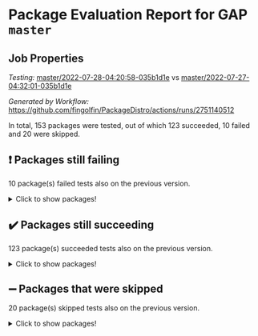 # Package Evaluation Report for GAP `master`

## Job Properties

*Testing:* [master/2022-07-28-04:20:58-035b1d1e](https://github.com/fingolfin/PackageDistro/blob/data/reports/master/2022-07-28-04:20:58-035b1d1e) vs [master/2022-07-27-04:32:01-035b1d1e](https://github.com/fingolfin/PackageDistro/blob/data/reports/master/2022-07-27-04:32:01-035b1d1e)

*Generated by Workflow:* https://github.com/fingolfin/PackageDistro/actions/runs/2751140512

In total, 153 packages were tested, out of which 123 succeeded, 10 failed and 20 were skipped.

## :exclamation: Packages still failing

10 package(s) failed tests also on the previous version.
<details><summary>Click to show packages!</summary>

- fining 1.4.1 [(failure)](https://github.com/fingolfin/PackageDistro/runs/7552975025?check_suite_focus=true)
- francy 1.2.4 [(failure)](https://github.com/fingolfin/PackageDistro/runs/7552975358?check_suite_focus=true)
- hap 1.44 [(failure)](https://github.com/fingolfin/PackageDistro/runs/7552975858?check_suite_focus=true)
- packagemanager 1.2 [(failure)](https://github.com/fingolfin/PackageDistro/runs/7552977684?check_suite_focus=true)
- qpa 1.33 [(failure)](https://github.com/fingolfin/PackageDistro/runs/7552978110?check_suite_focus=true)
- rcwa 4.6.4 [(failure)](https://github.com/fingolfin/PackageDistro/runs/7552978241?check_suite_focus=true)
- recog 1.3.2 [(failure)](https://github.com/fingolfin/PackageDistro/runs/7552978340?check_suite_focus=true)
- semigroups 4.0.0 [(failure)](https://github.com/fingolfin/PackageDistro/runs/7552978615?check_suite_focus=true)
- ugaly 4.0.2 [(failure)](https://github.com/fingolfin/PackageDistro/runs/7552979412?check_suite_focus=true)
- yangbaxter 0.10.0 [(failure)](https://github.com/fingolfin/PackageDistro/runs/7552979986?check_suite_focus=true)
</details>

## :heavy_check_mark: Packages still succeeding

123 package(s) succeeded tests also on the previous version.
<details><summary>Click to show packages!</summary>

- ace 5.4 [(success)](https://github.com/fingolfin/PackageDistro/runs/7552973082?check_suite_focus=true)
- aclib 1.3.2 [(success)](https://github.com/fingolfin/PackageDistro/runs/7552973156?check_suite_focus=true)
- agt 0.2 [(success)](https://github.com/fingolfin/PackageDistro/runs/7552973209?check_suite_focus=true)
- alnuth 3.2.1 [(success)](https://github.com/fingolfin/PackageDistro/runs/7552973261?check_suite_focus=true)
- anupq 3.2.6 [(success)](https://github.com/fingolfin/PackageDistro/runs/7552973312?check_suite_focus=true)
- atlasrep 2.1.2 [(success)](https://github.com/fingolfin/PackageDistro/runs/7552973375?check_suite_focus=true)
- autodoc 2022.07.10 [(success)](https://github.com/fingolfin/PackageDistro/runs/7552973432?check_suite_focus=true)
- automata 1.15 [(success)](https://github.com/fingolfin/PackageDistro/runs/7552973480?check_suite_focus=true)
- automgrp 1.3.2 [(success)](https://github.com/fingolfin/PackageDistro/runs/7552973545?check_suite_focus=true)
- autpgrp 1.10.2 [(success)](https://github.com/fingolfin/PackageDistro/runs/7552973610?check_suite_focus=true)
- cap 2022.06-05 [(success)](https://github.com/fingolfin/PackageDistro/runs/7552973662?check_suite_focus=true)
- caratinterface 2.3.3 [(success)](https://github.com/fingolfin/PackageDistro/runs/7552973710?check_suite_focus=true)
- cddinterface 2020.06.24 [(success)](https://github.com/fingolfin/PackageDistro/runs/7552973763?check_suite_focus=true)
- circle 1.6.5 [(success)](https://github.com/fingolfin/PackageDistro/runs/7552973826?check_suite_focus=true)
- classicpres 1.22 [(success)](https://github.com/fingolfin/PackageDistro/runs/7552973887?check_suite_focus=true)
- cohomolo 1.6.10 [(success)](https://github.com/fingolfin/PackageDistro/runs/7552973943?check_suite_focus=true)
- congruence 1.2.4 [(success)](https://github.com/fingolfin/PackageDistro/runs/7552973997?check_suite_focus=true)
- corelg 1.56 [(success)](https://github.com/fingolfin/PackageDistro/runs/7552974071?check_suite_focus=true)
- crime 1.6 [(success)](https://github.com/fingolfin/PackageDistro/runs/7552974127?check_suite_focus=true)
- crisp 1.4.5 [(success)](https://github.com/fingolfin/PackageDistro/runs/7552974179?check_suite_focus=true)
- crypting 0.10 [(success)](https://github.com/fingolfin/PackageDistro/runs/7552974236?check_suite_focus=true)
- cryst 4.1.24 [(success)](https://github.com/fingolfin/PackageDistro/runs/7552974285?check_suite_focus=true)
- crystcat 1.1.9 [(success)](https://github.com/fingolfin/PackageDistro/runs/7552974325?check_suite_focus=true)
- ctbllib 1.3.4 [(success)](https://github.com/fingolfin/PackageDistro/runs/7552974365?check_suite_focus=true)
- cubefree 1.19 [(success)](https://github.com/fingolfin/PackageDistro/runs/7552974416?check_suite_focus=true)
- curlinterface 2.2.2 [(success)](https://github.com/fingolfin/PackageDistro/runs/7552974458?check_suite_focus=true)
- cvec 2.7.5 [(success)](https://github.com/fingolfin/PackageDistro/runs/7552974524?check_suite_focus=true)
- datastructures 0.2.7 [(success)](https://github.com/fingolfin/PackageDistro/runs/7552974571?check_suite_focus=true)
- deepthought 1.0.5 [(success)](https://github.com/fingolfin/PackageDistro/runs/7552974620?check_suite_focus=true)
- design 1.7 [(success)](https://github.com/fingolfin/PackageDistro/runs/7552974671?check_suite_focus=true)
- difsets 2.3.1 [(success)](https://github.com/fingolfin/PackageDistro/runs/7552974717?check_suite_focus=true)
- digraphs 1.5.3 [(success)](https://github.com/fingolfin/PackageDistro/runs/7552974760?check_suite_focus=true)
- edim 1.3.5 [(success)](https://github.com/fingolfin/PackageDistro/runs/7552974808?check_suite_focus=true)
- example 4.3.1 [(success)](https://github.com/fingolfin/PackageDistro/runs/7552974835?check_suite_focus=true)
- factint 1.6.3 [(success)](https://github.com/fingolfin/PackageDistro/runs/7552974874?check_suite_focus=true)
- ferret 1.0.8 [(success)](https://github.com/fingolfin/PackageDistro/runs/7552974946?check_suite_focus=true)
- fga 1.4.0 [(success)](https://github.com/fingolfin/PackageDistro/runs/7552974985?check_suite_focus=true)
- float 1.0.3 [(success)](https://github.com/fingolfin/PackageDistro/runs/7552975070?check_suite_focus=true)
- format 1.4.3 [(success)](https://github.com/fingolfin/PackageDistro/runs/7552975121?check_suite_focus=true)
- forms 1.2.8 [(success)](https://github.com/fingolfin/PackageDistro/runs/7552975186?check_suite_focus=true)
- fplsa 1.2.5 [(success)](https://github.com/fingolfin/PackageDistro/runs/7552975252?check_suite_focus=true)
- fr 2.4.8 [(success)](https://github.com/fingolfin/PackageDistro/runs/7552975305?check_suite_focus=true)
- fwtree 1.3 [(success)](https://github.com/fingolfin/PackageDistro/runs/7552975412?check_suite_focus=true)
- gbnp 1.0.5 [(success)](https://github.com/fingolfin/PackageDistro/runs/7552975456?check_suite_focus=true)
- generalizedmorphismsforcap 2022.05-01 [(success)](https://github.com/fingolfin/PackageDistro/runs/7552975508?check_suite_focus=true)
- genss 1.6.6 [(success)](https://github.com/fingolfin/PackageDistro/runs/7552975554?check_suite_focus=true)
- gradedringforhomalg 2022.06-01 [(success)](https://github.com/fingolfin/PackageDistro/runs/7552975582?check_suite_focus=true)
- grape 4.8.5 [(success)](https://github.com/fingolfin/PackageDistro/runs/7552975622?check_suite_focus=true)
- groupoids 1.69 [(success)](https://github.com/fingolfin/PackageDistro/runs/7552975670?check_suite_focus=true)
- grpconst 2.6.2 [(success)](https://github.com/fingolfin/PackageDistro/runs/7552975725?check_suite_focus=true)
- guarana 0.96.3 [(success)](https://github.com/fingolfin/PackageDistro/runs/7552975784?check_suite_focus=true)
- guava 3.16 [(success)](https://github.com/fingolfin/PackageDistro/runs/7552975820?check_suite_focus=true)
- hapcryst 0.1.14 [(success)](https://github.com/fingolfin/PackageDistro/runs/7552975906?check_suite_focus=true)
- hecke 1.5.3 [(success)](https://github.com/fingolfin/PackageDistro/runs/7552975943?check_suite_focus=true)
- help 3.5 [(success)](https://github.com/fingolfin/PackageDistro/runs/7552975986?check_suite_focus=true)
- idrel 2.44 [(success)](https://github.com/fingolfin/PackageDistro/runs/7552976021?check_suite_focus=true)
- images 1.3.1 [(success)](https://github.com/fingolfin/PackageDistro/runs/7552976058?check_suite_focus=true)
- intpic 0.3.0 [(success)](https://github.com/fingolfin/PackageDistro/runs/7552976100?check_suite_focus=true)
- io 4.7.2 [(success)](https://github.com/fingolfin/PackageDistro/runs/7552976142?check_suite_focus=true)
- irredsol 1.4.3 [(success)](https://github.com/fingolfin/PackageDistro/runs/7552976189?check_suite_focus=true)
- json 2.1.0 [(success)](https://github.com/fingolfin/PackageDistro/runs/7552976230?check_suite_focus=true)
- jupyterkernel 1.4.1 [(success)](https://github.com/fingolfin/PackageDistro/runs/7552976261?check_suite_focus=true)
- jupyterviz 1.5.1 [(success)](https://github.com/fingolfin/PackageDistro/runs/7552976315?check_suite_focus=true)
- kan 1.34 [(success)](https://github.com/fingolfin/PackageDistro/runs/7552976357?check_suite_focus=true)
- kbmag 1.5.9 [(success)](https://github.com/fingolfin/PackageDistro/runs/7552976395?check_suite_focus=true)
- laguna 3.9.5 [(success)](https://github.com/fingolfin/PackageDistro/runs/7552976445?check_suite_focus=true)
- liealgdb 2.2.1 [(success)](https://github.com/fingolfin/PackageDistro/runs/7552976489?check_suite_focus=true)
- liepring 2.6 [(success)](https://github.com/fingolfin/PackageDistro/runs/7552976533?check_suite_focus=true)
- liering 2.4.2 [(success)](https://github.com/fingolfin/PackageDistro/runs/7552976567?check_suite_focus=true)
- linearalgebraforcap 2022.06-03 [(success)](https://github.com/fingolfin/PackageDistro/runs/7552976617?check_suite_focus=true)
- loops 3.4.1 [(success)](https://github.com/fingolfin/PackageDistro/runs/7552976667?check_suite_focus=true)
- lpres 1.0.3 [(success)](https://github.com/fingolfin/PackageDistro/runs/7552976724?check_suite_focus=true)
- majoranaalgebras 1.4 [(success)](https://github.com/fingolfin/PackageDistro/runs/7552976815?check_suite_focus=true)
- mapclass 1.4.5 [(success)](https://github.com/fingolfin/PackageDistro/runs/7552976899?check_suite_focus=true)
- matgrp 0.64 [(success)](https://github.com/fingolfin/PackageDistro/runs/7552976956?check_suite_focus=true)
- modisom 2.5.2 [(success)](https://github.com/fingolfin/PackageDistro/runs/7552977005?check_suite_focus=true)
- modulepresentationsforcap 2022.05-03 [(success)](https://github.com/fingolfin/PackageDistro/runs/7552977101?check_suite_focus=true)
- monoidalcategories 2022.06-07 [(success)](https://github.com/fingolfin/PackageDistro/runs/7552977165?check_suite_focus=true)
- nconvex 2020.11-04 [(success)](https://github.com/fingolfin/PackageDistro/runs/7552977216?check_suite_focus=true)
- nilmat 1.4.1 [(success)](https://github.com/fingolfin/PackageDistro/runs/7552977277?check_suite_focus=true)
- nock 1.5 [(success)](https://github.com/fingolfin/PackageDistro/runs/7552977330?check_suite_focus=true)
- normalizinterface 1.3.3 [(success)](https://github.com/fingolfin/PackageDistro/runs/7552977409?check_suite_focus=true)
- nq 2.5.8 [(success)](https://github.com/fingolfin/PackageDistro/runs/7552977459?check_suite_focus=true)
- numericalsgps 1.3.0 [(success)](https://github.com/fingolfin/PackageDistro/runs/7552977507?check_suite_focus=true)
- openmath 11.5.1 [(success)](https://github.com/fingolfin/PackageDistro/runs/7552977572?check_suite_focus=true)
- orb 4.8.4 [(success)](https://github.com/fingolfin/PackageDistro/runs/7552977633?check_suite_focus=true)
- patternclass 2.4.2 [(success)](https://github.com/fingolfin/PackageDistro/runs/7552977743?check_suite_focus=true)
- permut 2.0.4 [(success)](https://github.com/fingolfin/PackageDistro/runs/7552977810?check_suite_focus=true)
- polenta 1.3.10 [(success)](https://github.com/fingolfin/PackageDistro/runs/7552977876?check_suite_focus=true)
- polymaking 0.8.6 [(success)](https://github.com/fingolfin/PackageDistro/runs/7552977931?check_suite_focus=true)
- primgrp 3.4.2 [(success)](https://github.com/fingolfin/PackageDistro/runs/7552978001?check_suite_focus=true)
- profiling 2.5.0 [(success)](https://github.com/fingolfin/PackageDistro/runs/7552978057?check_suite_focus=true)
- quagroup 1.8.3 [(success)](https://github.com/fingolfin/PackageDistro/runs/7552978155?check_suite_focus=true)
- radiroot 2.9 [(success)](https://github.com/fingolfin/PackageDistro/runs/7552978199?check_suite_focus=true)
- rds 1.8 [(success)](https://github.com/fingolfin/PackageDistro/runs/7552978288?check_suite_focus=true)
- repndecomp 1.2.1 [(success)](https://github.com/fingolfin/PackageDistro/runs/7552978385?check_suite_focus=true)
- repsn 3.1.0 [(success)](https://github.com/fingolfin/PackageDistro/runs/7552978435?check_suite_focus=true)
- resclasses 4.7.2 [(success)](https://github.com/fingolfin/PackageDistro/runs/7552978502?check_suite_focus=true)
- scscp 2.3.1 [(success)](https://github.com/fingolfin/PackageDistro/runs/7552978562?check_suite_focus=true)
- sglppow 2.2 [(success)](https://github.com/fingolfin/PackageDistro/runs/7552978673?check_suite_focus=true)
- sgpviz 0.999.5 [(success)](https://github.com/fingolfin/PackageDistro/runs/7552978722?check_suite_focus=true)
- simpcomp 2.1.14 [(success)](https://github.com/fingolfin/PackageDistro/runs/7552978779?check_suite_focus=true)
- singular 2020.12.18 [(success)](https://github.com/fingolfin/PackageDistro/runs/7552978836?check_suite_focus=true)
- sla 1.5.3 [(success)](https://github.com/fingolfin/PackageDistro/runs/7552978875?check_suite_focus=true)
- smallgrp 1.5 [(success)](https://github.com/fingolfin/PackageDistro/runs/7552978916?check_suite_focus=true)
- smallsemi 0.6.13 [(success)](https://github.com/fingolfin/PackageDistro/runs/7552978976?check_suite_focus=true)
- sonata 2.9.4 [(success)](https://github.com/fingolfin/PackageDistro/runs/7552979035?check_suite_focus=true)
- sophus 1.25 [(success)](https://github.com/fingolfin/PackageDistro/runs/7552979076?check_suite_focus=true)
- spinsym 1.5.2 [(success)](https://github.com/fingolfin/PackageDistro/runs/7552979131?check_suite_focus=true)
- symbcompcc 1.3.2 [(success)](https://github.com/fingolfin/PackageDistro/runs/7552979168?check_suite_focus=true)
- thelma 1.3 [(success)](https://github.com/fingolfin/PackageDistro/runs/7552979227?check_suite_focus=true)
- tomlib 1.2.9 [(success)](https://github.com/fingolfin/PackageDistro/runs/7552979275?check_suite_focus=true)
- toric 1.9.5 [(success)](https://github.com/fingolfin/PackageDistro/runs/7552979324?check_suite_focus=true)
- transgrp 3.6.2 [(success)](https://github.com/fingolfin/PackageDistro/runs/7552979382?check_suite_focus=true)
- unipot 1.5 [(success)](https://github.com/fingolfin/PackageDistro/runs/7552979471?check_suite_focus=true)
- unitlib 4.1.0 [(success)](https://github.com/fingolfin/PackageDistro/runs/7552979547?check_suite_focus=true)
- utils 0.74 [(success)](https://github.com/fingolfin/PackageDistro/runs/7552979620?check_suite_focus=true)
- uuid 0.7 [(success)](https://github.com/fingolfin/PackageDistro/runs/7552979692?check_suite_focus=true)
- walrus 0.9991 [(success)](https://github.com/fingolfin/PackageDistro/runs/7552979756?check_suite_focus=true)
- wedderga 4.10.2 [(success)](https://github.com/fingolfin/PackageDistro/runs/7552979826?check_suite_focus=true)
- xmod 2.88 [(success)](https://github.com/fingolfin/PackageDistro/runs/7552979896?check_suite_focus=true)
- xmodalg 1.22 [(success)](https://github.com/fingolfin/PackageDistro/runs/7552979948?check_suite_focus=true)
- zeromqinterface 0.13 [(success)](https://github.com/fingolfin/PackageDistro/runs/7552980038?check_suite_focus=true)
</details>

## :heavy_minus_sign: Packages that were skipped

20 package(s) skipped tests also on the previous version.
<details><summary>Click to show packages!</summary>

- 4ti2interface 2022.03-01 [(skipped)](https://github.com/fingolfin/PackageDistro/runs/7552892786?check_suite_focus=true)
- browse 1.8.14 [(skipped)](https://github.com/fingolfin/PackageDistro/runs/7552892786?check_suite_focus=true)
- examplesforhomalg 2022.03-01 [(skipped)](https://github.com/fingolfin/PackageDistro/runs/7552892786?check_suite_focus=true)
- gapdoc 1.6.5 [(skipped)](https://github.com/fingolfin/PackageDistro/runs/7552892786?check_suite_focus=true)
- gauss 2022.03-01 [(skipped)](https://github.com/fingolfin/PackageDistro/runs/7552892786?check_suite_focus=true)
- gaussforhomalg 2022.03-01 [(skipped)](https://github.com/fingolfin/PackageDistro/runs/7552892786?check_suite_focus=true)
- gradedmodules 2022.03-01 [(skipped)](https://github.com/fingolfin/PackageDistro/runs/7552892786?check_suite_focus=true)
- homalg 2022.03-01 [(skipped)](https://github.com/fingolfin/PackageDistro/runs/7552892786?check_suite_focus=true)
- homalgtocas 2022.03-01 [(skipped)](https://github.com/fingolfin/PackageDistro/runs/7552892786?check_suite_focus=true)
- io_forhomalg 2022.03-01 [(skipped)](https://github.com/fingolfin/PackageDistro/runs/7552892786?check_suite_focus=true)
- itc 1.5.1 [(skipped)](https://github.com/fingolfin/PackageDistro/runs/7552892786?check_suite_focus=true)
- localizeringforhomalg 2022.03-01 [(skipped)](https://github.com/fingolfin/PackageDistro/runs/7552892786?check_suite_focus=true)
- matricesforhomalg 2022.06-01 [(skipped)](https://github.com/fingolfin/PackageDistro/runs/7552892786?check_suite_focus=true)
- modules 2022.03-01 [(skipped)](https://github.com/fingolfin/PackageDistro/runs/7552892786?check_suite_focus=true)
- polycyclic 2.16 [(skipped)](https://github.com/fingolfin/PackageDistro/runs/7552892786?check_suite_focus=true)
- ringsforhomalg 2022.04-01 [(skipped)](https://github.com/fingolfin/PackageDistro/runs/7552892786?check_suite_focus=true)
- sco 2022.03-01 [(skipped)](https://github.com/fingolfin/PackageDistro/runs/7552892786?check_suite_focus=true)
- toolsforhomalg 2022.05-01 [(skipped)](https://github.com/fingolfin/PackageDistro/runs/7552892786?check_suite_focus=true)
- toricvarieties 2022.03.23 [(skipped)](https://github.com/fingolfin/PackageDistro/runs/7552892786?check_suite_focus=true)
- xgap 4.31 [(skipped)](https://github.com/fingolfin/PackageDistro/runs/7552892786?check_suite_focus=true)
</details>

